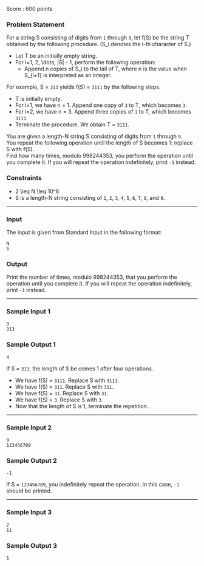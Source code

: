 Score : 600 points

### Problem Statement

For a string S consisting of digits from `1` through `9`, let f(S) be the string T obtained by the following procedure. (S\_i denotes the i-th character of S.)

* Let T be an initially empty string.
* For i=1, 2, \dots, |S| - 1, perform the following operation:
  + Append n copies of S\_i to the tail of T, where n is the value when S\_{i+1} is interpreted as an integer.

For example, S = `313` yields f(S) = `3111` by the following steps.

* T is initially empty.
* For i=1, we have n = 1. Append one copy of `3` to T, which becomes `3`.
* For i=2, we have n = 3. Append three copies of `1` to T, which becomes `3111`.
* Terminate the procedure. We obtain T = `3111`.

You are given a length-N string S consisting of digits from `1` through `9`.  
You repeat the following operation until the length of S becomes 1: replace S with f(S).  
Find how many times, modulo 998244353, you perform the operation until you complete it. If you will repeat the operation indefinitely, print `-1` instead.

### Constraints

* 2 \leq N \leq 10^6
* S is a length-N string consisting of `1`, `2`, `3`, `4`, `5`, `6`, `7`, `8`, and `9`.

---

### Input

The input is given from Standard Input in the following format:

```
N
S
```

### Output

Print the number of times, modulo 998244353, that you perform the operation until you complete it. If you will repeat the operation indefinitely, print `-1` instead.

---

### Sample Input 1

```
3
313
```

### Sample Output 1

```
4
```

If S = `313`, the length of S be comes 1 after four operations.

* We have f(S) = `3111`. Replace S with `3111`.
* We have f(S) = `311`. Replace S with `311`.
* We have f(S) = `31`. Replace S with `31`.
* We have f(S) = `3`. Replace S with `3`.
* Now that the length of S is 1, terminate the repetition.

---

### Sample Input 2

```
9
123456789
```

### Sample Output 2

```
-1
```

If S = `123456789`, you indefinitely repeat the operation. In this case, `-1` should be printed.

---

### Sample Input 3

```
2
11
```

### Sample Output 3

```
1
```